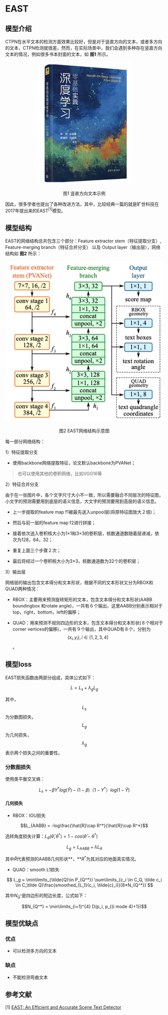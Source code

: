 # EAST

## 模型介绍

CTPN在水平文本的检测方面效果比较好，但是对于竖直方向的文本，或者多方向的文本，CTPN检测就很差。然而，在实际场景中，我们会遇到多种存在竖直方向文本的情况，例如很多书本封面的文本，如 **图1** 所示。

<center><img src="../../../../images/computer_vision/OCR/EAST_1.png" width = "300"></center>
<center><br>图1 竖直方向文本示例</br></center>

因此，很多学者也提出了各种改进方法，其中，比较经典一篇的就是旷世科技在2017年提出来的EAST<sup>[1]</sup>模型。

## 模型结构

  EAST的网络结构总共包含三个部分：Feature extractor stem（特征提取分支）, Feature-merging branch（特征合并分支） 以及 Output layer（输出层），网络结构如 **图2** 所示：

<center><img src="../../../../images/computer_vision/OCR/EAST_2.png" width = "600"></center>
<center><br>图2 EAST网络结构示意图</br></center>

每一部分网络结构：

1）特征提取分支

* 使用backbone网络提取特征，论文默认backbone为PVANet；

> 也可以使用其他的卷积网络，比如VGG16等

2）特征合并分支

由于在一张图片中，各个文字尺寸大小不一致，所以需要融合不同层次的特征图，小文字的预测需要用到底层的语义信息，大文字的预测要用到高层的语义信息。

* 上一步提取的feature map f1被最先送入unpool层(将原特征图放大２倍)；

* 然后与前一层的feature map f2进行拼接；
* 接着依次送入卷积核大小为1×1和3×3的卷积层，核数通道数随着层递减，依次为128，64，32；
* 重复上面三个步骤２次；
* 最后将经过一个卷积核大小为3×3，核数通道数为32个的卷积层；

3）输出层

网络层的输出包含文本得分和文本形状，根据不同的文本形状又分为RBOX和QUAD两种情况：

* RBOX：主要用来预测旋转矩形的文本，包含文本得分和文本形状(AABB boundingbox 和rotate angle)，一共有６个输出，这里AABB分别表示相对于top，right，bottom，left的偏移；

* QUAD：用来预测不规则四边形的文本，包含文本得分和文本形状(８个相对于corner vertices的偏移)，一共有９个输出，其中QUAD有８个，分别为 $$(x_{i},y_{i}),i\in[1,2,3,4]$$。

## 模型loss

EAST损失函数由两部分组成，具体公式如下：

$$L=L_{s}+λ_{g}L_{g}$$

其中，$$L_{s}$$为分数图损失，$$L_{g}$$为几何损失，$$λ_{g}$$表示两个损失之间的重要性。

### 分数图损失

使用类平衡交叉熵：

$$L_{s} = -\beta Y^{*}log(\hat{Y})-(1-\beta)（1-Y^*）log(1-\hat{Y})$$

#### 几何损失

* RBOX：IOU损失

$$L_{AABB} = -log\frac{\hat{R}\cap R^*}{\hat{R}\cup R^*}$$

选转角度损失计算：$L_{\theta}(\hat{\theta},\theta^*) = 1-cos(\hat{\theta}-\theta^*)$

$$L_g=L_{AABB} + \lambda L_\theta$$

其中$\hat{R}$代表预测的AABB几何形状**，**$R^*$为其对应的地面真实情况。

* QUAD：smooth L1损失

$$ L_g = \min\limits_{\tilde{Q}\in P_{Q^*}} \sum\limits_{c_i \in C_Q, \tilde c_i \in C_\tilde Q}\frac{smoothed_{L_1}(c_i, \tilde{c}_i)}{8*N_{Q^*}} $$

其中$N_{Q^*}$是四边形的短边长度，公式如下：

$$N_{Q^*} = \min\limits_{i=1}^{4} D(p_i, p_{(i mode 4)+1})$$

## 模型优缺点

### 优点

* 可以检测多方向的文本

### 缺点

* 不能检测弯曲文本

## 参考文献

[1] [EAST: An Efficient and Accurate Scene Text Detector](https://arxiv.org/pdf/1704.03155.pdf)

